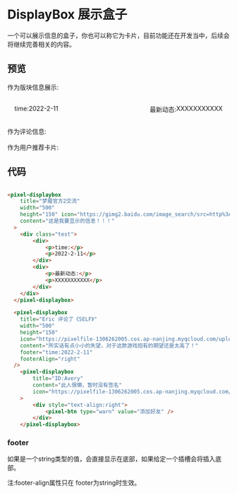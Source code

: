 # DisplayBox 展示盒子
一个可以展示信息的盒子，你也可以称它为卡片，目前功能还在开发当中，后续会将继续完善相关的内容。
<style>
    .box{
        margin:1rem;
    }
    .test{
        display:flex;
        justify-content: space-between;
    }
    .test div{
        display:flex;
    }
</style>
## 预览
 作为版块信息展示:
<div class="box">
    <pixel-displaybox
    title="梦魇官方2交流"
    width="500"
    height="150"
    icon="https://gimg2.baidu.com/image_search/src=http%3A%2F%2Fp5.gexing.com%2FGSF%2Ftouxiang%2F20200712%2F20%2Fb4a5846ea2b3caae99ec5698b598a596.jpg%40%21200x200_3%3Frecache%3D20131108&refer=http%3A%2F%2Fp5.gexing.com&app=2002&size=f9999,10000&q=a80&n=0&g=0n&fmt=jpeg?sec=1647178278&t=7a16d537a6100e8eb6641ca7c03caa9a"
    content="这是我要显示的信息！！！">
    <div class="test">
        <div>
            <p>time:</p>
            <p>2022-2-11</p>
        </div>
        <div>
            <p>最新动态:</p>
            <p>XXXXXXXXXXX</p>
        </div>
    </div>
    </pixel-displaybox >
</div>
作为评论信息:
<div class="box">
    <pixel-displaybox
        title="Eric 评论了《SELF》"
        width="500"
        height="150"
        icon="https://pixelfile-1306262005.cos.ap-nanjing.myqcloud.com/upload/2021/12/ec1d26e8-8e41-4bbb-947b-659bf6a26e9d.jpeg"
        content="所实话有点小小的失望，对于这款游戏抱有的期望还是太高了！"
        footer="time:2022-2-11"
        footerAlign="right"
    />
</div>
作为用户推荐卡片:
<div class="box">
    <pixel-displaybox
        title="ID:Avery"
        content="此人很懒，暂时没有签名"
        icon="https://pixelfile-1306262005.cos.ap-nanjing.myqcloud.com/upload/2022/1/3907d0e9-c25f-4f0f-89e0-75f50b1830ad.jpeg"
    >
        <div style="text-align:right">
            <pixel-btn type="warn" value="添加好友" />
        </div>
    </pixel-displaybox>
</div>

## 代码
```html

<pixel-displaybox
    title="梦魇官方2交流"
    width="500"
    height="150" icon="https://gimg2.baidu.com/image_search/src=http%3A%2F%2Fp5.gexing.com%2FGSF%2Ftouxiang%2F20200712%2F20%2Fb4a5846ea2b3caae99ec5698b598a596.jpg%40%21200x200_3%3Frecache%3D20131108&refer=http%3A%2F%2Fp5.gexing.com&app=2002&size=f9999,10000&q=a80&n=0&g=0n&fmt=jpeg?sec=1647178278&t=7a16d537a6100e8eb6641ca7c03caa9a"
    content="这是我要显示的信息！！！"
  >
    <div class="test">
        <div>
            <p>time:</p>
            <p>2022-2-11</p>
        </div>
        <div>
            <p>最新动态:</p>
            <p>XXXXXXXXXXX</p>
        </div>
    </div>
  </pixel-displaybox>

  <pixel-displaybox
    title="Eric 评论了《SELF》"
    width="500"
    height="150"
    icon="https://pixelfile-1306262005.cos.ap-nanjing.myqcloud.com/upload/2021/12/ec1d26e8-8e41-4bbb-947b-659bf6a26e9d.jpeg"
    content="所实话有点小小的失望，对于这款游戏抱有的期望还是太高了！"
    footer="time:2022-2-11"
    footerAlign="right"
  />
    <pixel-displaybox
        title="ID:Avery"
        content="此人很懒，暂时没有签名"
        icon="https://pixelfile-1306262005.cos.ap-nanjing.myqcloud.com/upload/2022/1/3907d0e9-c25f-4f0f-89e0-75f50b1830ad.jpeg"
    >
        <div style="text-align:right">
            <pixel-btn type="warn" value="添加好友" />
        </div>
    </pixel-displaybox>
```

### footer

如果是一个string类型的值，会直接显示在底部，如果给定一个插槽会将插入底部。

注:footer-align属性只在 footer为string时生效。